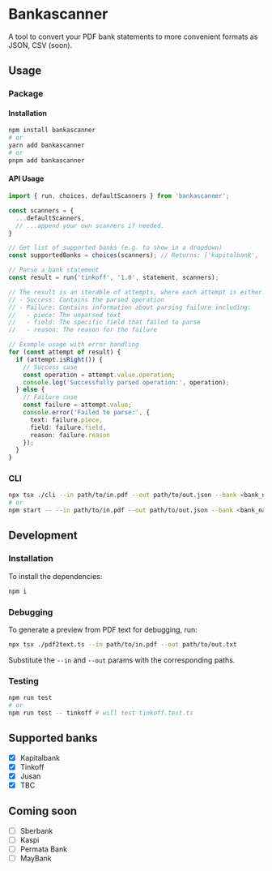 # Bankascanner

A tool to convert your PDF bank statements to more convenient formats as JSON, CSV (soon). 

## Usage

### Package

#### Installation

```bash
npm install bankascanner
# or
yarn add bankascanner
# or
pnpm add bankascanner
```

#### API Usage

```typescript
import { run, choices, defaultScanners } from 'bankascanner';

const scanners = {
  ...defaultScanners,
  // ...append your own scanners if needed.
}

// Get list of supported banks (e.g. to show in a dropdown)
const supportedBanks = choices(scanners); // Returns: ['kapitalbank', 'tinkoff', 'jusan', 'tbc']

// Parse a bank statement
const result = run('tinkoff', '1.0', statement, scanners);

// The result is an iterable of attempts, where each attempt is either:
// - Success: Contains the parsed operation
// - Failure: Contains information about parsing failure including:
//   - piece: The unparsed text
//   - field: The specific field that failed to parse
//   - reason: The reason for the failure

// Example usage with error handling
for (const attempt of result) {
  if (attempt.isRight()) {
    // Success case
    const operation = attempt.value.operation;
    console.log('Successfully parsed operation:', operation);
  } else {
    // Failure case
    const failure = attempt.value;
    console.error('Failed to parse:', {
      text: failure.piece,
      field: failure.field,
      reason: failure.reason
    });
  }
}
```

### CLI

```bash
npx tsx ./cli --in path/to/in.pdf --out path/to/out.json --bank <bank_name>
# or 
npm start -- --in path/to/in.pdf --out path/to/out.json --bank <bank_name>
```

## Development

### Installation

To install the dependencies: 

```bash
npm i
```

### Debugging 

To generate a preview from PDF text for debugging, run: 

```bash
npx tsx ./pdf2text.ts --in path/to/in.pdf --out path/to/out.txt
```

Substitute the `--in` and `--out` params with the corresponding paths.

### Testing

```bash
npm run test 
# or 
npm run test -- tinkoff # will test tinkoff.test.ts
```

## Supported banks

- [x] Kapitalbank 
- [x] Tinkoff
- [x] Jusan
- [x] TBC

## Coming soon

- [ ] Sberbank
- [ ] Kaspi
- [ ] Permata Bank
- [ ] MayBank
